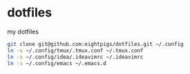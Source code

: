 # dotfiles

my dotfiles

```bash
git clone git@github.com:eightpigs/dotfiles.git ~/.config
ln -s ~/.config/tmux/.tmux.conf ~/.tmux.conf
ln -s ~/.config/idea/.ideavimrc ~/.ideavimrc
ln -s ~/.config/emacs ~/.emacs.d
```
